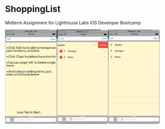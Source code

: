 # ShoppingList
Midterm Assignment for Lighthouse Labs iOS Developer Bootcamp

![Alt text](https://github.com/nwainwri/ShoppingList/blob/master/screenshots.jpg?raw=true "App Screen Shots")










